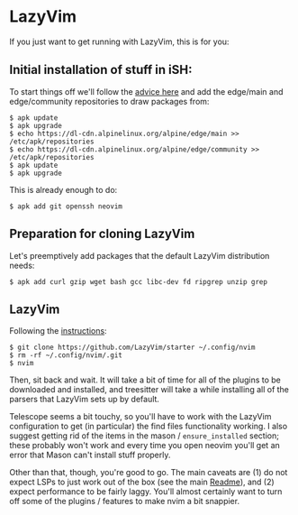 # LazyVim

If you just want to get running with LazyVim, this is for you:

## Initial installation of stuff in iSH:

To start things off we'll follow the [advice here](https://www.reddit.com/r/neovim/comments/193yq8g/comment/l5hywg8/?utm_source=share&utm_medium=web3x&utm_name=web3xcss&utm_term=1&utm_content=share_button) and  add the edge/main and edge/community repositories to draw packages from:

    $ apk update
    $ apk upgrade
    $ echo https://dl-cdn.alpinelinux.org/alpine/edge/main >> /etc/apk/repositories
    $ echo https://dl-cdn.alpinelinux.org/alpine/edge/community >> /etc/apk/repositories
    $ apk update
    $ apk upgrade

This is already enough to do:

    $ apk add git openssh neovim

## Preparation for cloning LazyVim

Let's preemptively add packages that the default LazyVim distribution needs:

    $ apk add curl gzip wget bash gcc libc-dev fd ripgrep unzip grep

## LazyVim

Following the [instructions]():

    $ git clone https://github.com/LazyVim/starter ~/.config/nvim
    $ rm -rf ~/.config/nvim/.git
    $ nvim

Then, sit back and wait. It will take a bit of time for all of the plugins to be downloaded and installed, and treesitter will take a while installing all of the parsers that LazyVim sets up by default.

Telescope seems a bit touchy, so you'll have to work with the LazyVim configuration to get (in particular) the find files functionality working. I also suggest getting rid of the items in the mason / `ensure_installed` section; these probably won't work and every time you open neovim you'll get an error that Mason can't install stuff properly.

Other than that, though, you're good to go. The main caveats are (1) do not expect LSPs to just work out of the box (see the main [Readme](/README.md)), and (2) expect performance to be fairly laggy. You'll almost certainly want to turn off some of the plugins / features to make nvim a bit snappier.
